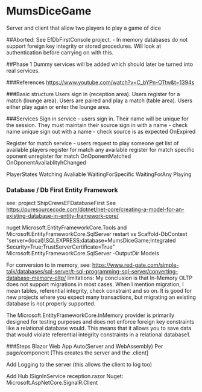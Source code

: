 # MumsDiceGame
 Server and client that allow two players to play a game of dice

##Aborted:
See EfDbFirstConsole project. - In memory databases do not support foreign key integrity or stored procedures.
Will look at authentication before carrying on with this.

##Phase 1
Dummy services will be added which should later be turned into real services.

###References
https://www.youtube.com/watch?v=C_bYPn-OTtw&t=1394s

###Basic structure 
Users sign in (reception area).
Users register for a match (lounge area).
Users are paired and play a match (table area).
Users either play again or enter the lounge area.

###Services
Sign in service - users sign in. Their name will be unique for the session. They must maintain their source
	sign in with a name - check name unique
	sign out with a name - check source is as expected
	OnExpired

Register for match service - users request to play someone
	get list of available players
	register for match any available
	register for match specific oponent
	unregister for match
	OnOponentMatched
	OnOponentAvailablityhChanged

PlayerStates
	Watching
	Avaliable
	WaitingForSpecific
	WaitingForAny
	Playing

### Database / Db First Entity Framework
see: project ShipCrewsEFDatabaseFirst
See https://puresourcecode.com/dotnet/net-core/creating-a-model-for-an-existing-database-in-entity-framework-core/

nuget Microsoft.EntityFrameworkCore.Tools and Microsoft.EntityFrameworkCore.SqlServer
restart vs
Scaffold-DbContext "server=(local)\SQLEXPRESS;database=MumsDiceGame;Integrated Security=True;TrustServerCertificate=True" Microsoft.EntityFrameworkCore.SqlServer -OutputDir Models

For conversion to in memory, see: https://www.red-gate.com/simple-talk/databases/sql-server/t-sql-programming-sql-server/converting-database-memory-oltp/
limitations: My conclusion is that In-Memory OLTP does not support migrations in most cases. When I mention migration, I mean tables, referential integrity, check constraint and so on. It is good for new projects where you expect many transactions, but migrating an existing database is not properly supported.

The Microsoft.EntityFrameworkCore.InMemory provider is primarily designed for testing purposes and does not enforce foreign key constraints like a relational database would. This means that it allows you to save data that would violate referential integrity constraints in a relational database1.




###Steps
Blazor Web App
	Auto(Server and WebAssembly)
	Per page/component
[This creates the server and the .client]

Add Logging to the server (this allows the client to log too)

Add Hub
	ISignInService
	reception.razor
	Nuget: Microsoft.AspNetCore.SignalR.Client

